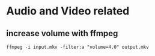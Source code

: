 # Audio and Video related

## increase volume with ffmpeg

`ffmpeg -i input.mkv -filter:a "volume=4.0" output.mkv`
